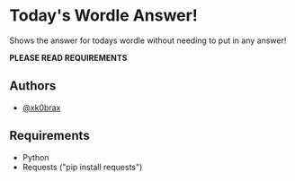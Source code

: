 
# Today's Wordle Answer!

Shows the answer for todays wordle without needing to put in any answer!

**PLEASE READ REQUIREMENTS**

## Authors

- [@xk0brax](https://www.github.com/xk0brax)


## Requirements
+ Python
+ Requests ("pip install requests")


